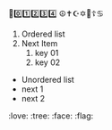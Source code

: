 💯0️⃣1️⃣2️⃣3️⃣4️⃣
   ☮✝☪✡🕎☦♋
   
   
   1. Ordered list
   2. Next Item
      1. key 01
      2. key 02


* Unordered list
* next 1
* next 2

:love:
:tree:
:face:
:flag:
